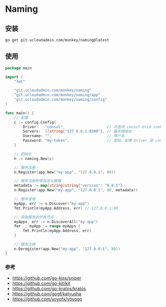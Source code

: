 # Naming

## 安装

 ```shell
 go get git.ucloudadmin.com/monkey/naming@latest
 ```

## 使用

```go
package main

import (
	"fmt"

	"git.ucloudadmin.com/monkey/naming"
	"git.ucloudadmin.com/monkey/naming/app"
	"git.ucloudadmin.com/monkey/naming/config"
)

func main() {
	// 配置
	c := config.Config{
		Driver:   "consul",                   // 可选项 consul etcd zookeeper
		Servers:  []string{"127.0.0.1:8500"}, // 服务端地址
		Username: "",                         // 用户名
		Password: "my-token",                 // 密码，如果 Driver 是 consul，填写 consul 的 Token
	}

	// 初始化
	n := naming.New(c)

	// 服务注册
	n.Register(app.New("my-app", "127.0.0.1", 80))

	// 服务注册附带自定义数据
	metadata := map[string]string{"version": "0.0.1"}
	n.Register(app.New("my-app", "127.0.0.1", 80, metadata))

	// 服务发现
	myApp, err := n.Discover("my-app")
	fmt.Println(myApp.Address, err) // 127.0.0.1:80

	// 获取服务的所有节点
	myApps, err := n.DiscoverAll("my-app")
	for _, myApp := range myApps {
		fmt.Println(myApp.Address, err)
	}

	// 服务注销
	n.Deregister(app.New("my-app", "127.0.0.1", 80))
}
```

### 参考

- https://github.com/go-kiss/sniper
- https://github.com/go-kit/kit
- https://github.com/go-kratos/kratos
- https://github.com/gogf/katyusha
- https://github.com/yoyofx/yoyogo